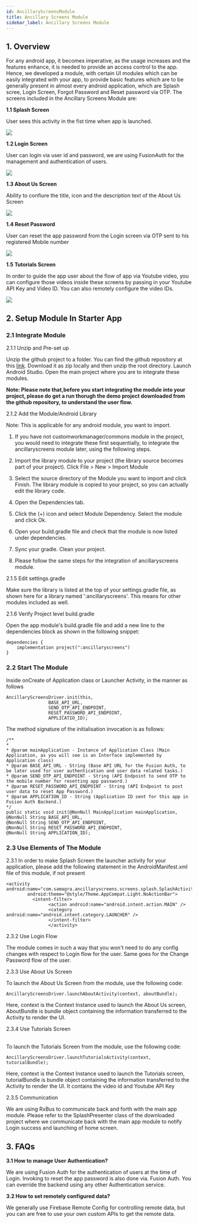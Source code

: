 ```yaml
---
id: AncillaryScreensModule
title: Ancillary Screens Module
sidebar_label: Ancillary Screens Module
---
```


## 1. Overview

For any android app, it becomes imperative, as the usage increases and the features enhance, it is needed to provide an access control to the app. Hence, we developed a module, with certain UI modules which can be easily integrated with your app, to provide basic features which are to be generally present in almost every android application, which are Splash scree, Login Screen, Forgot Password and Reset password via OTP. The screens included in the Ancillary Screens Module are:

**1.1 Splash Screen**

User sees this activity in the fist time when app is launched.

![](https://media.giphy.com/media/Y2i2NPuqPXVsraOT5r/giphy.gif)

**1.2 Login Screen**

User can login via user id and password, we are using FusionAuth for the management and authentication of users.

![](https://media.giphy.com/media/KbS5UlifRktNSOwhY5/giphy.gif)

**1.3 About Us Screen**

Ability to confiure the title, icon and the description text of the About Us Screen

![](https://media.giphy.com/media/dUC9M2a78pLyOx3boS/giphy.gif)

**1.4 Reset Password**

User can reset the app password from the Login screen via OTP sent to his registered Mobile number

![](https://media.giphy.com/media/IczhDEFjoH9Bf3jbBL/giphy.gif)

**1.5 Tutorials Screen**

In order to guide the app user about the flow of app via Youtube video, you can configure those videos inside these screens by passing in your Youtube API Key and Video ID. You can also remotely configure the video IDs.

![](https://media.giphy.com/media/VJl5bEHCqoMZcsFnsS/giphy.gif)

## 2. Setup Module In Starter App

### 2.1 Integrate Module

2.1.1 Unzip and Pre-set up

Unzip the github project to a folder. You can find the github repository at this [link](https://github.com/Samagra-Development/mobile-ancillary-screens). Download it as zip locally and then unzip the root directory. Launch Android Studio. Open the main project where you are to integrate these modules.

**Note: Please note that,before you start integrating the module into your project, please do get a run thorugh the demo project downloaded from the github repository, to understand the user flow.**

2.1.2 Add the Module/Android Library

Note: This is applicable for any android module, you want to import.

1. If you have not customworkmanager/commons module in the project, you would need to integrate these first sequentially, to integrate the ancillaryscreens module later, using the following steps.

2. Import the library module to your project (the library source becomes part of your project). Click File > New > Import Module
3. Select the source directory of the Module you want to import and click Finish. The library module is copied to your project, so you can actually edit the library code.
5. Open the Dependencies tab.
6. Click the (+) icon and select Module Dependency. Select the module and click Ok.
7. Open your build.gradle file and check that the module is now listed under dependencies.
8. Sync your gradle. Clean your project.
9. Please follow the same steps for the integration of ancillaryscreens module.

2.1.5 Edit settings.gradle

Make sure the library is listed at the top of your settings.gradle file, as shown here for a library named ':ancillaryscreens'. This means for other modules included as well.

2.1.6 Verify Project level build.gradle

Open the app module's build.gradle file and add a new line to the dependencies block as shown in the following snippet:

```
dependencies {
    implementation project(":ancillaryscreens")
}
```

### 2.2 Start The Module

Inside onCreate of Application class or Launcher Activity, in the manner as follows
```
AncillaryScreensDriver.init(this,
                BASE_API_URL,
                SEND_OTP_API_ENDPOINT,
                RESET_PASSWORD_API_ENDPOINT,
                APPLICATIO_ID);
```
The method signature of the initialisation invocation is as follows:
```
/**
* 
* @param mainApplication - Instance of Application Class (Main Application, as you will see is an Interface implemented by
Application class)
* @param BASE_API_URL - String (Base API URL for the Fusion Auth, to be later used for user authentication and user data related tasks.)
* @param SEND_OTP_API_ENDPOINT - String (API Endpoint to send OTP to the mobile number for resetting app password.)
* @param RESET_PASSWORD_API_ENDPOINT - String (API Endpoint to post user data to reset App Password.)
* @param APPLICATION_ID - String (Application ID sent for this app in Fusion Auth Backend.)
*/
public static void init(@NonNull MainApplication mainApplication, 
@NonNull String BASE_API_URL, 
@NonNull String SEND_OTP_API_ENDPOINT, 
@NonNull String RESET_PASSWORD_API_ENDPOINT,
@NonNull String APPLICATION_ID);
```

### 2.3 Use Elements of The Module

2.3.1 In order to make Splash Screen the launcher activity for your application, please add the following statement in the AndroidManifest.xml file of this module, if not present

```
<activity
android:name="com.samagra.ancillaryscreens.screens.splash.SplashActivity"
        android:theme="@style/Theme.AppCompat.Light.NoActionBar">
          <intent-filter>
                <action android:name="android.intent.action.MAIN" />
                <category android:name="android.intent.category.LAUNCHER" />
                </intent-filter>
                </activity>
 ```
 
2.3.2 Use Login Flow

The module comes in such a way that you won't need to do any config changes with respect to Login flow for the user. Same goes for the Change Password flow of the user.

2.3.3 Use About Us Screen

To launch the About Us Screen from the module, use the following code:
```
AncillaryScreensDriver.launchAboutActivity(context, aboutBundle);
```
Here, context is the Context Instance used to launch the About Us screen, AboutBundle is bundle object containing the information transferred to the Activity to render the UI. 

2.3.4 Use Tutorials Screen<br/><br/>

To launch the Tutorials Screen from the module, use the following code:
```
AncillaryScreensDriver.launchTutorialsActivity(context, tutorialBundle);
```
Here, context is the Context Instance used to launch the Tutorials screen, tutorialBundle is bundle object containing the information transferred to the Activity to render the UI. It contains the video id and Youtube API Key 

2.3.5  Communication

We are using RxBus to communicate back and forth with the main app module. Please refer to the SplashPresenter class of the downloaded project where we communicate back with the main app module to notify Login success and launching of home screen.


## 3. FAQs

**3.1 How to manage User Authentication?**

We are using Fusion Auth for the authentication of users at the time of Login. Invoking to reset the app password is also done via. Fusion Auth. You can override the backend using any other Authentication service.

**3.2 How to set remotely configured data?**

We generally use Firebase Remote Config for controlling remote data, but you can are free to use your own custom APIs to get the remote data.
